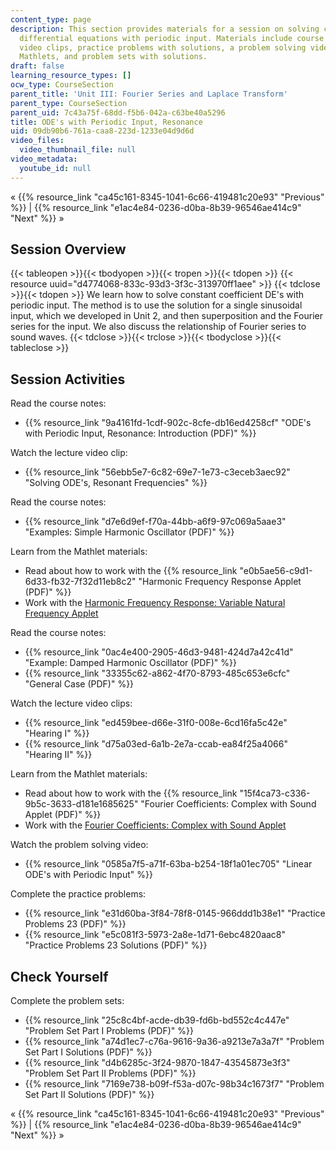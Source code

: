 ```yaml
---
content_type: page
description: This section provides materials for a session on solving constant coefficient
  differential equations with periodic input. Materials include course notes, lecture
  video clips, practice problems with solutions, a problem solving video, JavaScript
  Mathlets, and problem sets with solutions.
draft: false
learning_resource_types: []
ocw_type: CourseSection
parent_title: 'Unit III: Fourier Series and Laplace Transform'
parent_type: CourseSection
parent_uid: 7c43a75f-68dd-f5b6-042a-c63be40a5296
title: ODE's with Periodic Input, Resonance
uid: 09db90b6-761a-caa8-223d-1233e04d9d6d
video_files:
  video_thumbnail_file: null
video_metadata:
  youtube_id: null
---
```

« {{% resource_link "ca45c161-8345-1041-6c66-419481c20e93" "Previous" %}} | {{% resource_link "e1ac4e84-0236-d0ba-8b39-96546ae414c9" "Next" %}} »

## Session Overview

{{< tableopen >}}{{< tbodyopen >}}{{< tropen >}}{{< tdopen >}}
{{< resource uuid="d4774068-833c-93d3-3f3c-313970ff1aee" >}}
{{< tdclose >}}{{< tdopen >}}
We learn how to solve constant coefficient DE's with periodic input. The method is to use the solution for a single sinusoidal input, which we developed in Unit 2, and then superposition and the Fourier series for the input. We also discuss the relationship of Fourier series to sound waves.
{{< tdclose >}}{{< trclose >}}{{< tbodyclose >}}{{< tableclose >}}

## Session Activities

Read the course notes:

- {{% resource_link "9a4161fd-1cdf-902c-8cfe-db16ed4258cf" "ODE's with Periodic Input, Resonance: Introduction (PDF)" %}}

Watch the lecture video clip:

- {{% resource_link "56ebb5e7-6c82-69e7-1e73-c3eceb3aec92" "Solving ODE's, Resonant Frequencies" %}}

Read the course notes:

- {{% resource_link "d7e6d9ef-f70a-44bb-a6f9-97c069a5aae3" "Examples: Simple Harmonic Oscillator (PDF)" %}}

Learn from the Mathlet materials:

- Read about how to work with the {{% resource_link "e0b5ae56-c9d1-6d33-fb32-7f32d11eb8c2" "Harmonic Frequency Response Applet (PDF)" %}}
- Work with the [Harmonic Frequency Response: Variable Natural Frequency Applet](/ans7870/18/18.03SC/harmonicFreqRespVarNaturalFreq.html)

Read the course notes:

- {{% resource_link "0ac4e400-2905-46d3-9481-424d7a42c41d" "Example: Damped Harmonic Oscillator (PDF)" %}}
- {{% resource_link "33355c62-a862-4f70-8793-485c653e6cfc" "General Case (PDF)" %}}

Watch the lecture video clips:

- {{% resource_link "ed459bee-d66e-31f0-008e-6cd16fa5c42e" "Hearing I" %}}
- {{% resource_link "d75a03ed-6a1b-2e7a-ccab-ea84f25a4066" "Hearing II" %}}

Learn from the Mathlet materials:

- Read about how to work with the {{% resource_link "15f4ca73-c336-9b5c-3633-d181e1685625" "Fourier Coefficients: Complex with Sound Applet (PDF)" %}}
- Work with the [Fourier Coefficients: Complex with Sound Applet](/ans7870/18/18.03SC/fourierCoefficientsComplex.html)

Watch the problem solving video:

- {{% resource_link "0585a7f5-a71f-63ba-b254-18f1a01ec705" "Linear ODE's with Periodic Input" %}}

Complete the practice problems:

- {{% resource_link "e31d60ba-3f84-78f8-0145-966ddd1b38e1" "Practice Problems 23 (PDF)" %}}
- {{% resource_link "e5c081f3-5973-2a8e-1d71-6ebc4820aac8" "Practice Problems 23 Solutions (PDF)" %}}

## Check Yourself

Complete the problem sets:

- {{% resource_link "25c8c4bf-acde-db39-fd6b-bd552c4c447e" "Problem Set Part I Problems (PDF)" %}}
- {{% resource_link "a74d1ec7-c76a-9616-9a36-a9213e7a3a7f" "Problem Set Part I Solutions (PDF)" %}}
- {{% resource_link "d4b6285c-3f24-9870-1847-43545873e3f3" "Problem Set Part II Problems (PDF)" %}}
- {{% resource_link "7169e738-b09f-f53a-d07c-98b34c1673f7" "Problem Set Part II Solutions (PDF)" %}}

« {{% resource_link "ca45c161-8345-1041-6c66-419481c20e93" "Previous" %}} | {{% resource_link "e1ac4e84-0236-d0ba-8b39-96546ae414c9" "Next" %}} »